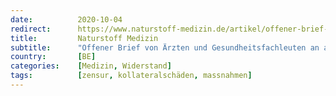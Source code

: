 ```yaml
---
date:          2020-10-04
redirect:      https://www.naturstoff-medizin.de/artikel/offener-brief-von-aerzten-und-gesundheitsfachleuten-an-alle-belgischen-behoerden-und-medien/
title:         Naturstoff Medizin
subtitle:      "Offener Brief von Ärzten und Gesundheitsfachleuten an alle belgischen Behörden und Medien"
country:       [BE]
categories:    [Medizin, Widerstand]
tags:          [zensur, kollateralschäden, massnahmen]
---
```

